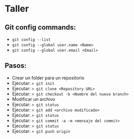 # Taller

## Git config commands:
- `git config --list`
- `git config --global user.name <Name>`
- `git config --global user.email <Email>`

## Pasos:
 * Crear un folder para un repositorio
 * Ejecutar: `> git init`
 * Ejecutar: `> git clone <Repository URL>`
 * Ejecutar: `> git checkout -b <Nombre del nuevo branch>`
 * Modificar un archivo
 * Ejecutar: `> git status`
 * Ejecutar: `> git add <archivo modificado>`
 * Ejecutar: `> git status`
 * Ejecutar: `> git commit -a -m <mensaje del commit>`
 * Ejecutar: `> git status`
 * Ejecutar: `> git push origin`
